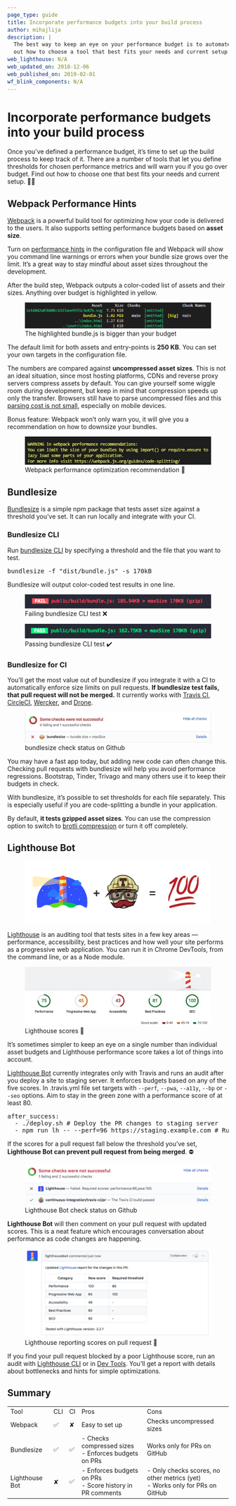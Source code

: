 ```yaml
---
page_type: guide
title: Incorporate performance budgets into your build process
author: mihajlija
description: |
  The best way to keep an eye on your performance budget is to automate it. Find
  out how to choose a tool that best fits your needs and current setup.
web_lighthouse: N/A
web_updated_on: 2018-12-06
web_published_on: 2019-02-01
wf_blink_components: N/A
---
```


# Incorporate performance budgets into your build process

Once you’ve defined a performance budget, it’s time to set up the build process
to keep track of it. There are a number of tools that let you define thresholds
for chosen performance metrics and will warn you if you go over budget. Find out
how to choose one that best fits your needs and current setup. 🕵️‍♀️

## Webpack Performance Hints

[Webpack](https://developers.google.com/web/fundamentals/performance/webpack/) is a powerful build tool for optimizing how your code is delivered to the users. It also supports setting performance budgets based on **asset size**.

Turn on [performance hints](https://webpack.js.org/configuration/performance/) in the configuration file and Webpack will show you command line warnings or errors when your bundle size grows over the limit. It’s a great way to stay mindful about asset sizes throughout the development.

After the build step, Webpack outputs a color-coded list of assets and their sizes. Anything over budget is highlighted in yellow.

<figure>
  <img src="./webpack-output.png" alt="Webpack output highlighting bundle.js">
  <figcaption>
    The highlighted bundle.js is bigger than your budget
  </figcaption>
</figure>

The default limit for both assets and entry-points is **250 KB**. You can set your own targets in the configuration file.

The numbers are compared against **uncompressed asset sizes**. This is not an ideal situation, since most hosting platforms, CDNs and reverse proxy servers compress assets by default. You can give yourself some wiggle room during development, but keep in mind that compression speeds up only the transfer. Browsers still have to parse uncompressed files and this [parsing cost is not small](https://medium.com/@addyosmani/the-cost-of-javascript-in-2018-7d8950fbb5d4), especially on mobile devices.

<div class="aside note">Bonus feature: Webpack won’t only warn you, it will give you a recommendation on how to downsize your bundles.</div>

<figure>
  <img src="./webpack-recommendation.jpg" alt="Webpack performance optimization recommendation">
  <figcaption>
    Webpack performance optimization recommendation 💁
  </figcaption>
</figure>

## Bundlesize

[Bundlesize](https://github.com/siddharthkp/bundlesize) is a simple npm package that tests asset size against a threshold you’ve set. It can run locally and integrate with your CI.

### Bundlesize CLI

Run [bundlesize CLI](https://github.com/siddharthkp/bundlesize#cli) by specifying a threshold and the file that you want to test.

<pre class="prettyprint">bundlesize -f "dist/bundle.js" -s 170kB</pre>

Bundlesize will output color-coded test results in one line.

<figure>
  <img src="./bundlesize-fail.png" alt="Failing bundlesize CLI test">
  <figcaption>
    Failing bundlesize CLI test ❌
  </figcaption>
</figure>

<figure>
  <img src="./bundlesize-pass.png" alt="Passing bundlesize CLI test">
  <figcaption>
    Passing bundlesize CLI test ✔️
  </figcaption>
</figure>

### Bundlesize for CI

You’ll get the most value out of bundlesize if you integrate it with a CI to automatically enforce size limits on pull requests. **If bundlesize test fails, that pull request will not be merged.** It currently works with [Travis CI](https://travis-ci.org/), [CircleCI](https://circleci.com/), [Wercker](http://www.wercker.com/), and [Drone](http://readme.drone.io/).

<figure>
  <img class="screenshot" src="./bundlesize-check.jpg" alt="bundlesize check status on Github">
  <figcaption>
    bundlesize check status on Github 
  </figcaption>
</figure>

You may have a fast app today, but adding new code can often change this. Checking pull requests with bundlesize will help you avoid performance regressions. Bootstrap, Tinder, Trivago and many others use it to keep their budgets in check.

With bundlesize, it’s possible to set thresholds for each file separately. This is especially useful if you are code-splitting a bundle in your application.

By default, **it tests gzipped asset sizes**. You can use the compression option to switch to [brotli compression](https://css-tricks.com/brotli-static-compression/) or turn it off completely.

## Lighthouse Bot

<figure>
  <img src="./lighthouse-travis.png" alt="Lighthouse Bot">
  <figcaption>
  </figcaption>
</figure>

[Lighthouse](https://developers.google.com/web/tools/lighthouse/) is an auditing tool that tests sites in a few key areas — performance, accessibility, best practices and how well your site performs as a progressive web application. You can run it in Chrome DevTools, from the command line, or as a Node module.

<figure>
  <img class="screenshot" src="./lighthouse-scores.jpg" alt="Lighthouse scores 💯">
  <figcaption>
    Lighthouse scores 💯 
  </figcaption>
</figure>

It’s sometimes simpler to keep an eye on a single number than individual asset budgets and Lighthouse performance score takes a lot of things into account.

[Lighthouse Bot](https://github.com/ebidel/lighthouse-ci) currently integrates only with Travis and runs an audit after you deploy a site to staging server. It enforces budgets based on any of the five scores. In .travis.yml file set targets with `--perf`, `--pwa`, `--a11y`, `--bp` or `--seo` options. Aim to stay in the green zone with a performance score of at least 80.

<pre class="prettyprint">
after_success:
  - ./deploy.sh # Deploy the PR changes to staging server
  - npm run lh -- --perf=96 https://staging.example.com # Run Lighthouse test
</pre>

If the scores for a pull request fall below the threshold you’ve set, **Lighthouse Bot can prevent pull request from being merged**. ⛔

<figure>
  <img class="screenshot" src="./lighthouse-check.png" alt="Lighthouse Bot check status on Github">
  <figcaption>
    Lighthouse Bot check status on Github  
  </figcaption>
</figure>

**Lighthouse Bot** will then comment on your pull request with updated scores. This is a neat feature which encourages conversation about performance as code changes are happening.

<figure>
  <img src="./lighthouse-bot.png" alt="Lighthouse reporting scores on pull request">
  <figcaption>
    Lighthouse reporting scores on pull request 💬 
  </figcaption>
</figure>

If you find your pull request blocked by a poor Lighthouse score, run an audit with [Lighthouse CLI](https://developers.google.com/web/tools/lighthouse/#cli) or in [Dev Tools](https://developers.google.com/web/tools/lighthouse/#devtools). You’ll get a report with details about bottlenecks and hints for simple optimizations.

## Summary

<table>
  <tr>
    <td>Tool</td>
    <td>CLI</td>
    <td>CI</td>
    <td>Pros</td>
    <td>Cons</td>
  </tr>
  <tr>
    <td>Webpack</td>
    <td>✅</td>
    <td>✘</td>
    <td>Easy to set up</td>
    <td>Checks uncompressed sizes </td>
  </tr>
  <tr>
    <td>Bundlesize</td>
    <td>✅</td>
    <td>✅</td>
    <td>
        - Checks compressed sizes<br>
        - Enforces budgets on PRs
    </td>
    <td>Works only for PRs on GitHub</td>
  </tr>
  <tr>
    <td>Lighthouse Bot</td>
    <td>✘</td>
    <td>✅</td>
    <td>
        - Enforces budgets on PRs<br>
        - Score history in PR comments
    </td>
    <td>
        - Only checks scores, no other metrics (yet)<br>
        - Works only for PRs on GitHub
    </td>
  </tr>
</table>
